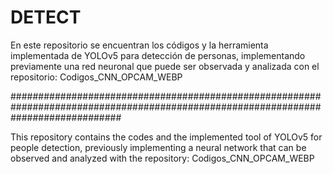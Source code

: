 # DETECT
En este repositorio se encuentran los códigos y la herramienta implementada de YOLOv5 para detección de personas, implementando previamente una red neuronal que puede ser observada y analizada con el repositorio: Codigos_CNN_OPCAM_WEBP 

####################################################################################################################################

This repository contains the codes and the implemented tool of YOLOv5 for people detection, previously implementing a neural network that can be observed and analyzed with the repository: Codigos_CNN_OPCAM_WEBP
